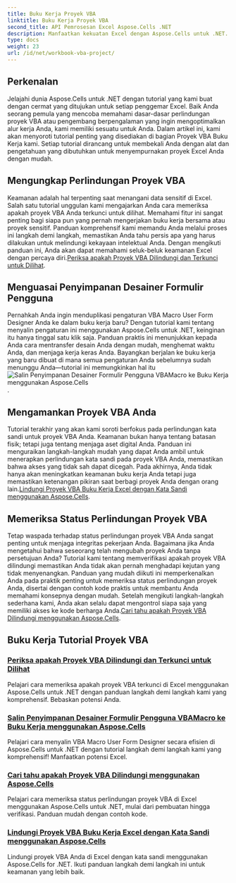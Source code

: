 ```yaml
---
title: Buku Kerja Proyek VBA
linktitle: Buku Kerja Proyek VBA
second_title: API Pemrosesan Excel Aspose.Cells .NET
description: Manfaatkan kekuatan Excel dengan Aspose.Cells untuk .NET. Jelajahi tutorial lengkap tentang perlindungan proyek VBA, penyalinan formulir pengguna, dan pengamanan buku kerja Anda.
type: docs
weight: 23
url: /id/net/workbook-vba-project/
---
```

## Perkenalan

Jelajahi dunia Aspose.Cells untuk .NET dengan tutorial yang kami buat dengan cermat yang ditujukan untuk setiap penggemar Excel. Baik Anda seorang pemula yang mencoba memahami dasar-dasar perlindungan proyek VBA atau pengembang berpengalaman yang ingin mengoptimalkan alur kerja Anda, kami memiliki sesuatu untuk Anda. Dalam artikel ini, kami akan menyoroti tutorial penting yang disediakan di bagian Proyek VBA Buku Kerja kami. Setiap tutorial dirancang untuk membekali Anda dengan alat dan pengetahuan yang dibutuhkan untuk menyempurnakan proyek Excel Anda dengan mudah.

## Mengungkap Perlindungan Proyek VBA 

Keamanan adalah hal terpenting saat menangani data sensitif di Excel. Salah satu tutorial unggulan kami mengajarkan Anda cara memeriksa apakah proyek VBA Anda terkunci untuk dilihat. Memahami fitur ini sangat penting bagi siapa pun yang pernah mengerjakan buku kerja bersama atau proyek sensitif. Panduan komprehensif kami memandu Anda melalui proses ini langkah demi langkah, memastikan Anda tahu persis apa yang harus dilakukan untuk melindungi kekayaan intelektual Anda. Dengan mengikuti panduan ini, Anda akan dapat memahami seluk-beluk keamanan Excel dengan percaya diri.[Periksa apakah Proyek VBA Dilindungi dan Terkunci untuk Dilihat](./check-vba-project-protection/).

## Menguasai Penyimpanan Desainer Formulir Pengguna

Pernahkah Anda ingin menduplikasi pengaturan VBA Macro User Form Designer Anda ke dalam buku kerja baru? Dengan tutorial kami tentang menyalin pengaturan ini menggunakan Aspose.Cells untuk .NET, keinginan itu hanya tinggal satu klik saja. Panduan praktis ini menunjukkan kepada Anda cara mentransfer desain Anda dengan mudah, menghemat waktu Anda, dan menjaga kerja keras Anda. Bayangkan berjalan ke buku kerja yang baru dibuat di mana semua pengaturan Anda sebelumnya sudah menunggu Anda—tutorial ini memungkinkan hal itu![Salin Penyimpanan Desainer Formulir Pengguna VBAMacro ke Buku Kerja menggunakan Aspose.Cells](./copy-vbamacro-user-form-designer/).

## Mengamankan Proyek VBA Anda

Tutorial terakhir yang akan kami soroti berfokus pada perlindungan kata sandi untuk proyek VBA Anda. Keamanan bukan hanya tentang batasan fisik; tetapi juga tentang menjaga aset digital Anda. Panduan ini menguraikan langkah-langkah mudah yang dapat Anda ambil untuk menerapkan perlindungan kata sandi pada proyek VBA Anda, memastikan bahwa akses yang tidak sah dapat dicegah. Pada akhirnya, Anda tidak hanya akan meningkatkan keamanan buku kerja Anda tetapi juga memastikan ketenangan pikiran saat berbagi proyek Anda dengan orang lain.[Lindungi Proyek VBA Buku Kerja Excel dengan Kata Sandi menggunakan Aspose.Cells](./password-protect-vba-project/).

## Memeriksa Status Perlindungan Proyek VBA

Tetap waspada terhadap status perlindungan proyek VBA Anda sangat penting untuk menjaga integritas pekerjaan Anda. Bagaimana jika Anda mengetahui bahwa seseorang telah mengubah proyek Anda tanpa persetujuan Anda? Tutorial kami tentang memverifikasi apakah proyek VBA dilindungi memastikan Anda tidak akan pernah menghadapi kejutan yang tidak menyenangkan. Panduan yang mudah diikuti ini memperkenalkan Anda pada praktik penting untuk memeriksa status perlindungan proyek Anda, disertai dengan contoh kode praktis untuk membantu Anda memahami konsepnya dengan mudah. Setelah mengikuti langkah-langkah sederhana kami, Anda akan selalu dapat mengontrol siapa saja yang memiliki akses ke kode berharga Anda.[Cari tahu apakah Proyek VBA Dilindungi menggunakan Aspose.Cells](./find-if-vba-project-is-protected/).

## Buku Kerja Tutorial Proyek VBA
### [Periksa apakah Proyek VBA Dilindungi dan Terkunci untuk Dilihat](./check-vba-project-protection/)
Pelajari cara memeriksa apakah proyek VBA terkunci di Excel menggunakan Aspose.Cells untuk .NET dengan panduan langkah demi langkah kami yang komprehensif. Bebaskan potensi Anda.
### [Salin Penyimpanan Desainer Formulir Pengguna VBAMacro ke Buku Kerja menggunakan Aspose.Cells](./copy-vbamacro-user-form-designer/)
Pelajari cara menyalin VBA Macro User Form Designer secara efisien di Aspose.Cells untuk .NET dengan tutorial langkah demi langkah kami yang komprehensif! Manfaatkan potensi Excel.
### [Cari tahu apakah Proyek VBA Dilindungi menggunakan Aspose.Cells](./find-if-vba-project-is-protected/)
Pelajari cara memeriksa status perlindungan proyek VBA di Excel menggunakan Aspose.Cells untuk .NET, mulai dari pembuatan hingga verifikasi. Panduan mudah dengan contoh kode.
### [Lindungi Proyek VBA Buku Kerja Excel dengan Kata Sandi menggunakan Aspose.Cells](./password-protect-vba-project/)
Lindungi proyek VBA Anda di Excel dengan kata sandi menggunakan Aspose.Cells for .NET. Ikuti panduan langkah demi langkah ini untuk keamanan yang lebih baik.